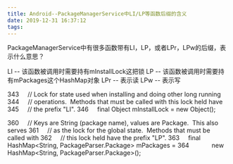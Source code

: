 ```yaml
---
title: Android--PackageManagerService中LI/LP等函数后缀的含义
date: 2019-12-31 16:37:12
tags:
---
```

PackageManagerService中有很多函数带有LI，LP，或者LPr，LPw的后缀，表示什么意思？

LI  -- 该函数被调用时需要持有mInstallLock这把锁
LP  -- 该函数被调用时需要持有mPackages这个HashMap对象
LPr -- 表示读
LPw -- 表示写

343     // Lock for state used when installing and doing other long running
344     // operations.  Methods that must be called with this lock held have
345     // the prefix "LI".
346     final Object mInstallLock = new Object();

360     // Keys are String (package name), values are Package.  This also serves
361     // as the lock for the global state.  Methods that must be called with
362     // this lock held have the prefix "LP".
363     final HashMap<String, PackageParser.Package> mPackages =
364             new HashMap<String, PackageParser.Package>();
